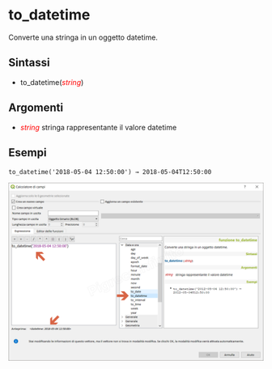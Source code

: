 # to_datetime

Converte una stringa in un oggetto datetime.

## Sintassi

* to_datetime(_<span style="color:red;">string</span>_)

## Argomenti

* _<span style="color:red;">string</span>_ stringa rappresentante il valore datetime

## Esempi
```
to_datetime('2018-05-04 12:50:00') → 2018-05-04T12:50:00
```

![](../../img/data_e_ora/to_datetime1.png)
